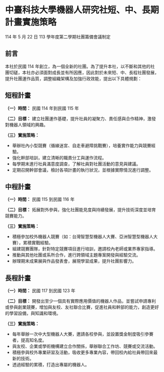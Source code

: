 # 中臺科技大學機器人研究社短、中、長期計畫實施策略

114 年 5 月 22 日 113 學年度第二學期社團籌備會議制定

## 前言

本社於民國 114 年創立，為一個全新的社團。為了提升本社，以不斷和其他的社團切磋，本社亦必須面對成長並有所因應，因此對於未來短、中、長程社團發展，提升社團運作品質，調整組織架構及加強行政效能，提出以下具體規劃：

## 短程計畫

**（一）時間：** 民國 114 年到民國 115 年

**（二）目標：** 建立社團運作基礎，提升社員的凝聚力、責任感與合作精神，激發對機器人領域的興趣。

**（三）實施策略：**

- 舉辦社內小型競賽（循線迷宮、自走車避障挑戰賽），培養實作能力與競賽經驗。
- 強化幹部培訓，建立清晰的職責分工與運作流程。
- 每學期末進行社員滿意度調查，了解社員對社團活動的意見與建議。
- 定期召開幹部會議，檢討各項計畫的執行狀況，並根據實際情況進行調整。

## 中程計畫

**（一）時間：** 民國 115 到民國 116 年

**（二）目標：** 拓展對外參與，強化社團能見度與持續發展，提升技術深度並培育競賽能力。

**（三）實施策略：**

- 積極參加校外機器人競賽（如：台灣智慧型機器人大賽、亞洲智慧型機器人大賽），累積實戰經驗。
- 組建競賽團隊，針對特定競賽項目進行培訓，邀請校內老師或業界專家指導。
- 推動與其他社團或系所合作，進行跨領域主題專案開發與經驗交流。
- 辦理期末成果展與作品發表會，展現學習成果，提升社團影響力。

## 長程計畫

**（一）時間：** 民國 117 到民國 123 年

**（二）目標：** 開發出至少一個具有實際應用價值的機器人作品，並嘗試申請專利或參與創業競賽，增加與友校、友社聯合比賽，促進社員和幹部的能力，創造更好的學習設備，與知識和環境。

**（三）實施策略：**

- 每年舉辦一次中大型機器人大賽，邀請各校參與，並設置獎金制度吸引參賽者，提高知名度。
- 與友校、企業或學術機構建立合作關係，舉辦聯合工作坊、競賽或交流活動。
- 積極參與校外專業研習及活動，吸收更多專業內容，帶回校內給社員帶回來最新的技術。
- 透過經驗的累積，打造出專屬的機器人。
